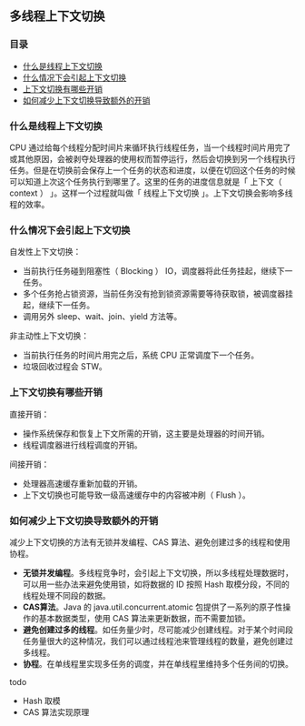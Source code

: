 ## 多线程上下文切换

### 目录

- [什么是线程上下文切换](#什么是线程上下文切换)
- [什么情况下会引起上下文切换](#什么情况下会引起上下文切换)
- [上下文切换有哪些开销](#上下文切换有哪些开销)
- [如何减少上下文切换导致额外的开销](#如何减少上下文切换导致额外的开销)

### 什么是线程上下文切换

CPU 通过给每个线程分配时间片来循环执行线程任务，当一个线程时间片用完了或其他原因，会被剥夺处理器的使用权而暂停运行，然后会切换到另一个线程执行任务。但是在切换前会保存上一个任务的状态和进度，以便在切回这个任务的时候可以知道上次这个任务执行到哪里了。这里的任务的进度信息就是「 上下文（ context ） 」。这样一个过程就叫做「 线程上下文切换 」。上下文切换会影响多线程的效率。



### 什么情况下会引起上下文切换

自发性上下文切换：

- 当前执行任务碰到阻塞性（ Blocking ） IO，调度器将此任务挂起，继续下一任务。
- 多个任务抢占锁资源，当前任务没有抢到锁资源需要等待获取锁，被调度器挂起，继续下一任务。
- 调用另外 sleep、wait、join、yield 方法等。



非主动性上下文切换：

- 当前执行任务的时间片用完之后，系统 CPU 正常调度下一个任务。
- 垃圾回收过程会 STW。



### 上下文切换有哪些开销

直接开销：

- 操作系统保存和恢复上下文所需的开销，这主要是处理器的时间开销。
- 线程调度器进行线程调度的开销。



间接开销：

- 处理器高速缓存重新加载的开销。
- 上下文切换也可能导致一级高速缓存中的内容被冲刷（ Flush ）。



### 如何减少上下文切换导致额外的开销

减少上下文切换的方法有无锁并发编程、CAS 算法、避免创建过多的线程和使用协程。

- **无锁并发编程**。多线程竞争时，会引起上下文切换，所以多线程处理数据时，可以用一些办法来避免使用锁，如将数据的 ID 按照 Hash 取模分段，不同的线程处理不同段的数据。
- **CAS算法**。Java 的 java.util.concurrent.atomic 包提供了一系列的原子性操作的基本数据类型，使用 CAS 算法来更新数据，而不需要加锁。
- **避免创建过多的线程**。如任务量少时，尽可能减少创建线程。对于某个时间段任务量很大的这种情况，我们可以通过线程池来管理线程的数量，避免创建过多线程。
- **协程**。在单线程里实现多任务的调度，并在单线程里维持多个任务间的切换。



todo

- Hash 取模
- CAS 算法实现原理